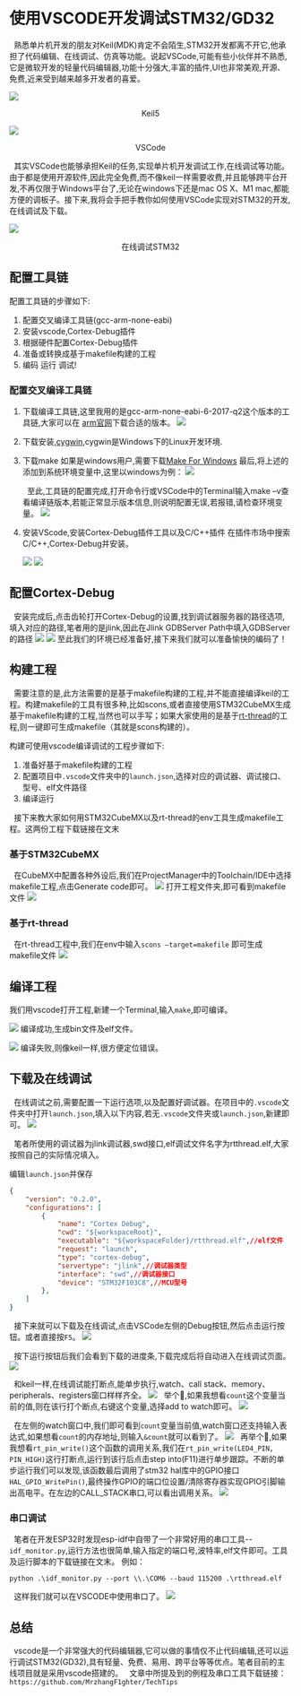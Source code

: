 <!--
 * @Author: your name
 * @Date: 2021-06-05 10:21:41
 * @LastEditTime: 2021-06-05 14:30:06
 * @LastEditors: Please set LastEditors
 * @Description: In User Settings Edit
 * @FilePath: \develop_stm32_on_vscode\develop_stm32_on_vscode.md
-->
# 使用VSCODE开发调试STM32/GD32

&nbsp;&nbsp;熟悉单片机开发的朋友对Keil(MDK)肯定不会陌生,STM32开发都离不开它,他承担了代码编辑、在线调试、仿真等功能。说起VSCode,可能有些小伙伴并不熟悉,它是微软开发的轻量代码编辑器,功能十分强大,丰富的插件,UI也非常美观,开源、免费,近来受到越来越多开发者的喜爱。

![](https://gitee.com/MrzhangF1ghter/tech-tips/raw/master/develop_stm32_on_vscode_1.png)

 <center>Keil5</center>


![](https://gitee.com/MrzhangF1ghter/tech-tips/raw/master/20210605141357.png)

 <center>VSCode</center>


&nbsp;&nbsp;其实VSCode也能够承担Keil的任务,实现单片机开发调试工作,在线调试等功能。由于都是使用开源软件,因此完全免费,而不像keil一样需要收费,并且能够跨平台开发,不再仅限于Windows平台了,无论在windows下还是mac OS X、M1 mac,都能方便的调板子。接下来,我将会手把手教你如何使用VSCode实现对STM32的开发,在线调试及下载。

 ![](https://gitee.com/MrzhangF1ghter/tech-tips/raw/master/develop_stm32_on_vscode_2.png)
  <center>在线调试STM32</center>
  
## 配置工具链
配置工具链的步骤如下:
1. 配置交叉编译工具链(gcc-arm-none-eabi)
2. 安装vscode,Cortex-Debug插件
3. 根据硬件配置Cortex-Debug插件
4. 准备或转换成基于makefile构建的工程
5. 编码 运行 调试!

### 配置交叉编译工具链
1. 下载编译工具链,这里我用的是gcc-arm-none-eabi-6-2017-q2这个版本的工具链,大家可以在
[arm官网](https://developer.arm.com/tools-and-software/open-source-software/developer-tools/gnu-toolchain/gnu-rm/downloads)下载合适的版本。
![](https://gitee.com/MrzhangF1ghter/tech-tips/raw/master/develop_stm32_on_vscode_3.png)
2. 下载安装,[cygwin](https://cygwin.com/install.html),cygwin是Windows下的Linux开发环境.
3. 下载make
如果是windows用户,需要下载[Make For Windows](http://www.equation.com/servlet/equation.cmd?fa=make)
最后,将上述的添加到系统环境变量中,这里以windows为例：
    ![](https://gitee.com/MrzhangF1ghter/tech-tips/raw/master/develop_stm32_on_vscode_4.png)

    &nbsp;&nbsp;至此,工具链的配置完成,打开命令行或VSCode中的Terminal输入make –v查看编译链版本,若能正常显示版本信息,则说明配置无误,若报错,请检查环境变量。
    ![](https://gitee.com/MrzhangF1ghter/tech-tips/raw/master/develop_stm32_on_vscode_5.png)

4. 安装VScode,安装Cortex-Debug插件工具以及C/C++插件
  在插件市场中搜索C/C++,Cortex-Debug并安装。

    ![](https://gitee.com/MrzhangF1ghter/tech-tips/raw/master/develop_stm32_on_vscode_6.png)
    ![](https://gitee.com/MrzhangF1ghter/tech-tips/raw/master/develop_stm32_on_vscode_7.png)

## 配置Cortex-Debug
&nbsp;&nbsp;安装完成后,点击齿轮打开Cortex-Debug的设置,找到调试器服务器的路径选项,填入对应的路径,笔者用的是jlink,因此在Jlink GDBServer Path中填入GDBServer的路径
![](https://gitee.com/MrzhangF1ghter/tech-tips/raw/master/develop_stm32_on_vscode_8.png)
![](https://gitee.com/MrzhangF1ghter/tech-tips/raw/master/develop_stm32_on_vscode_9.png)
至此我们的环境已经准备好,接下来我们就可以准备愉快的编码了！

## 构建工程
&nbsp;&nbsp;需要注意的是,此方法需要的是基于makefile构建的工程,并不能直接编译keil的工程。构建makefile的工具有很多种,比如scons,或者直接使用STM32CubeMX生成基于makefile构建的工程,当然也可以手写；如果大家使用的是基于[rt-thread](https://www.rt-thread.org/)的工程,则一键即可生成makefile（其就是scons构建的）。

构建可使用vscode编译调试的工程步骤如下:
1. 准备好基于makefile构建的工程
2. 配置项目中`.vscode`文件夹中的`launch.json`,选择对应的调试器、调试接口、型号、elf文件路径
3. 编译运行

&nbsp;&nbsp;接下来教大家如何用STM32CubeMX以及rt-thread的env工具生成makefile工程。这两份工程下载链接在文末
### 基于STM32CubeMX
&nbsp;&nbsp;在CubeMX中配置各种外设后,我们在ProjectManager中的Toolchain/IDE中选择makefile工程,点击Generate code即可。
![](https://gitee.com/MrzhangF1ghter/tech-tips/raw/master/develop_stm32_on_vscode_10.png)
打开工程文件夹,即可看到makefile文件
![](https://gitee.com/MrzhangF1ghter/tech-tips/raw/master/20210605124922.png)

### 基于rt-thread
&nbsp;&nbsp;在rt-thread工程中,我们在env中输入`scons –target=makefile`
即可生成makefile文件
![](https://gitee.com/MrzhangF1ghter/tech-tips/raw/master/develop_stm32_on_vscode_11.png)

## 编译工程
我们用vscode打开工程,新建一个Terminal,输入`make`,即可编译。

![](https://gitee.com/MrzhangF1ghter/tech-tips/raw/master/develop_stm32_on_vscode_12.png)
编译成功,生成bin文件及elf文件。

![](https://gitee.com/MrzhangF1ghter/tech-tips/raw/master/develop_stm32_on_vscode_13.png)
编译失败,则像keil一样,很方便定位错误。

## 下载及在线调试
&nbsp;&nbsp;在线调试之前,需要配置一下运行选项,以及配置好调试器。在项目中的`.vscode`文件夹中打开`launch.json`,填入以下内容,若无`.vscode`文件夹或`launch.json`,新建即可。
![](https://gitee.com/MrzhangF1ghter/tech-tips/raw/master/develop_stm32_on_vscode_14.png)

&nbsp;&nbsp;笔者所使用的调试器为jlink调试器,swd接口,elf调试文件名字为rtthread.elf,大家按照自己的实际情况填入。

编辑`launch.json`并保存
```json
{
    "version": "0.2.0",
    "configurations": [
        {
            "name": "Cortex Debug",
            "cwd": "${workspaceRoot}",
            "executable": "${workspaceFolder}/rtthread.elf",//elf文件
            "request": "launch",
            "type": "cortex-debug",
            "servertype": "jlink",//调试器类型
            "interface": "swd",//调试器接口
            "device": "STM32F103C8",//MCU型号
        },
    ]
}
```
&nbsp;&nbsp;接下来就可以下载及在线调试,点击VSCode左侧的Debug按钮,然后点击运行按钮。或者直接按`F5`。
    ![](https://gitee.com/MrzhangF1ghter/tech-tips/raw/master/20210605132419.png)

&nbsp;&nbsp;按下运行按钮后我们会看到下载的进度条,下载完成后将自动进入在线调试页面。
    ![](https://gitee.com/MrzhangF1ghter/tech-tips/raw/master/develop_stm32_on_vscode_15.png)

&nbsp;&nbsp;和keil一样,在线调试能打断点,能单步执行,watch、call stack、memory、peripherals、registers窗口样样齐全。
    ![](https://gitee.com/MrzhangF1ghter/tech-tips/raw/master/develop_stm32_on_vscode_16.png)
&nbsp;&nbsp;举个🍈,如果我想看`count`这个变量当前的值,则在该行打个断点,右键这个变量,选择add to watch即可。
    ![](https://gitee.com/MrzhangF1ghter/tech-tips/raw/master/20210605133800.png)

&nbsp;&nbsp;在左侧的watch窗口中,我们即可看到`count`变量当前值,watch窗口还支持输入表达式,如果想看`count`的内存地址,则输入`&count`就可以看到了。
    ![](https://gitee.com/MrzhangF1ghter/tech-tips/raw/master/20210605133036.png)
&nbsp;&nbsp;再举个🍈,如果我想看`rt_pin_write()`这个函数的调用关系,我们在`rt_pin_write(LED4_PIN, PIN_HIGH)`这行打断点,运行到该行后点击step into(F11)进行单步跟踪。不断的单步运行我们可以发现,该函数最后调用了stm32 hal库中的GPIO接口`HAL_GPIO_WritePin()`,最终操作GPIO的端口位设置/清除寄存器实现GPIO引脚输出高电平。在左边的CALL_STACK串口,可以看出调用关系。
    ![](https://gitee.com/MrzhangF1ghter/tech-tips/raw/master/20210605134754.png)

### 串口调试
&nbsp;&nbsp;笔者在开发ESP32时发现esp-idf中自带了一个非常好用的串口工具--`idf_monitor.py`,运行方法也很简单,输入指定的端口号,波特率,elf文件即可。工具及运行脚本的下载链接在文末。
例如：

    python .\idf_monitor.py --port \\.\COM6 --baud 115200 .\rtthread.elf
&nbsp;&nbsp;这样我们就可以在VSCODE中使用串口了。
 ![](https://gitee.com/MrzhangF1ghter/tech-tips/raw/master/develop_stm32_on_vscode_17.png)

## 总结
&nbsp;&nbsp;vscode是一个非常强大的代码编辑器,它可以做的事情仅不止代码编辑,还可以运行调试STM32(GD32),具有轻量、免费、易用、跨平台等等优点。笔者目前的主线项目就是采用vscode搭建的。
&nbsp;&nbsp;文章中所提及到的例程及串口工具下载链接：`https://github.com/MrzhangF1ghter/TechTips`